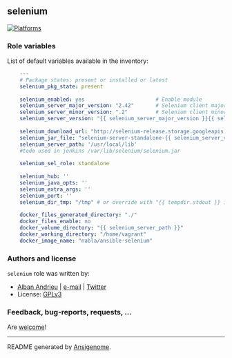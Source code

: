 ## selenium

  [![Platforms](http://img.shields.io/badge/platforms-ubuntu-lightgrey.svg?style=flat)](#)





### Role variables

List of default variables available in the inventory:

```yaml
    ---
    # Package states: present or installed or latest
    selenium_pkg_state: present
    
    selenium_enabled: yes                       # Enable module
    selenium_server_major_version: "2.42"       # Selenium client major version
    selenium_server_minor_version: ".2"         # Selenium client minor version
    selenium_server_version: "{{ selenium_server_major_version }}{{ selenium_server_minor_version }}"           # Selenium client version
    
    selenium_download_url: "http://selenium-release.storage.googleapis.com/{{ selenium_server_major_version }}/{{ selenium_jar_file }}"
    selenium_jar_file: "selenium-server-standalone-{{ selenium_server_version }}.jar"
    selenium_server_path: '/usr/local/lib'
    #todo used in jenkins /var/lib/selenium/selenium.jar
    
    selenium_sel_role: standalone
    
    selenium_hub: ''
    selenium_java_opts: ''
    selenium_extra_args: ''
    selenium_port: ''
    selenium_dir_tmp: "/tmp" # or override with "{{ tempdir.stdout }} in order to have be sure to download the file"
    
    docker_files_generated_directory: "./"
    docker_files_enable: no
    docker_volume_directory: "{{ selenium_server_path }}"
    docker_working_directory: "/home/vagrant"
    docker_image_name: "nabla/ansible-selenium"
```




### Authors and license

`selenium` role was written by:
- [Alban Andrieu](nabla.mobi) | [e-mail](mailto:alban.andrieu@free.fr) | [Twitter](https://twitter.com/AlbanAndrieu)
- License: [GPLv3](https://tldrlegal.com/license/gnu-general-public-license-v3-%28gpl-3%29)

### Feedback, bug-reports, requests, ...

Are [welcome](https://github.com/AlbanAndrieu/ansible-selenium/issues)!

***

README generated by [Ansigenome](https://github.com/nickjj/ansigenome/).
